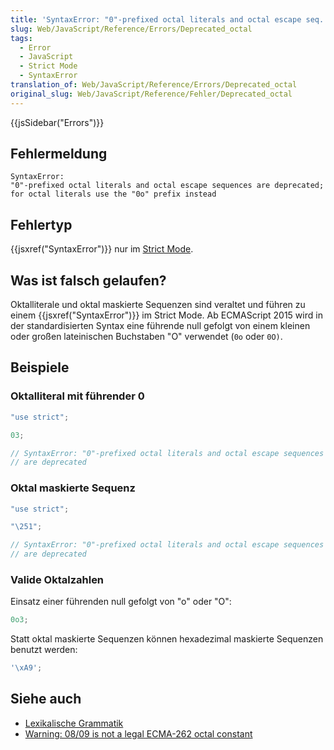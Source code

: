 ```yaml
---
title: 'SyntaxError: "0"-prefixed octal literals and octal escape seq. are deprecated'
slug: Web/JavaScript/Reference/Errors/Deprecated_octal
tags:
  - Error
  - JavaScript
  - Strict Mode
  - SyntaxError
translation_of: Web/JavaScript/Reference/Errors/Deprecated_octal
original_slug: Web/JavaScript/Reference/Fehler/Deprecated_octal
---
```

{{jsSidebar("Errors")}}

## Fehlermeldung

    SyntaxError:
    "0"-prefixed octal literals and octal escape sequences are deprecated;
    for octal literals use the "0o" prefix instead

## Fehlertyp

{{jsxref("SyntaxError")}} nur im [Strict Mode](/de/docs/Web/JavaScript/Reference/Strict_mode).

## Was ist falsch gelaufen?

Oktalliterale und oktal maskierte Sequenzen sind veraltet und führen zu einem {{jsxref("SyntaxError")}} im Strict Mode. Ab ECMAScript 2015 wird in der standardisierten Syntax eine führende null gefolgt von einem kleinen oder großen lateinischen Buchstaben "O" verwendet (`0o` oder `0O)`.

## Beispiele

### Oktalliteral mit führender 0

```js example-bad
"use strict";

03;

// SyntaxError: "0"-prefixed octal literals and octal escape sequences
// are deprecated
```

### Oktal maskierte Sequenz

```js example-bad
"use strict";

"\251";

// SyntaxError: "0"-prefixed octal literals and octal escape sequences
// are deprecated
```

### Valide Oktalzahlen

Einsatz einer führenden null gefolgt von "o" oder "O":

```js example-good
0o3;
```

Statt oktal maskierte Sequenzen können hexadezimal maskierte Sequenzen benutzt werden:

```js example-good
'\xA9';
```

## Siehe auch

- [Lexikalische Grammatik](/de/docs/Web/JavaScript/Reference/Lexical_grammar#Octal)
- [Warning: 08/09 is not a legal ECMA-262 octal constant](/de/docs/Web/JavaScript/Reference/Errors/Bad_octal)
